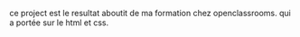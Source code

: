 ce project est le resultat aboutit de ma formation chez openclassrooms.
qui a portée sur le html et css.
